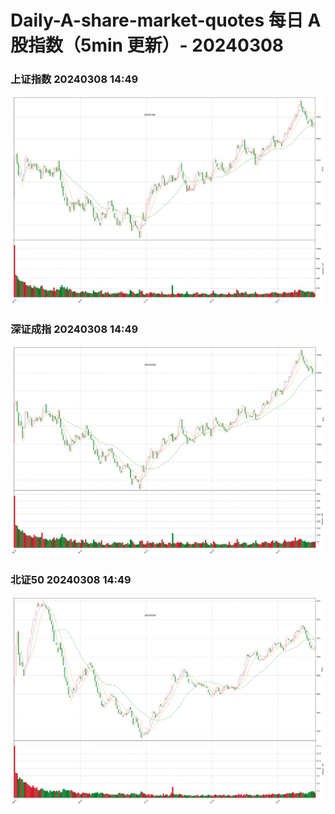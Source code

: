 
# Daily-A-share-market-quotes 每日 A 股指数（5min 更新）- 20240308

### 上证指数 20240308 14:49
![](./fig/2024/3/20240308-sh000001.png)

### 深证成指 20240308 14:49
![](./fig/2024/3/20240308-sz399001.png)

### 北证50 20240308 14:49
![](./fig/2024/3/20240308-bj899050.png)
